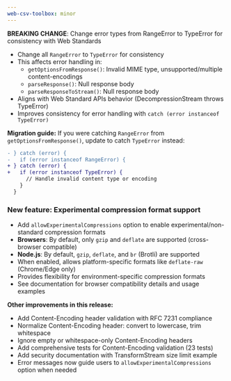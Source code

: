 ```yaml
---
web-csv-toolbox: minor
---
```


**BREAKING CHANGE**: Change error types from RangeError to TypeError for consistency with Web Standards

- Change all `RangeError` to `TypeError` for consistency
- This affects error handling in:
  - `getOptionsFromResponse()`: Invalid MIME type, unsupported/multiple content-encodings
  - `parseResponse()`: Null response body
  - `parseResponseToStream()`: Null response body
- Aligns with Web Standard APIs behavior (DecompressionStream throws TypeError)
- Improves consistency for error handling with `catch (error instanceof TypeError)`

**Migration guide:**
If you were catching `RangeError` from `getOptionsFromResponse()`, update to catch `TypeError` instead:

```diff
- } catch (error) {
-   if (error instanceof RangeError) {
+ } catch (error) {
+   if (error instanceof TypeError) {
      // Handle invalid content type or encoding
    }
  }
```

### New feature: Experimental compression format support
- Add `allowExperimentalCompressions` option to enable experimental/non-standard compression formats
- **Browsers**: By default, only `gzip` and `deflate` are supported (cross-browser compatible)
- **Node.js**: By default, `gzip`, `deflate`, and `br` (Brotli) are supported
- When enabled, allows platform-specific formats like `deflate-raw` (Chrome/Edge only)
- Provides flexibility for environment-specific compression formats
- See documentation for browser compatibility details and usage examples

**Other improvements in this release:**
- Add Content-Encoding header validation with RFC 7231 compliance
- Normalize Content-Encoding header: convert to lowercase, trim whitespace
- Ignore empty or whitespace-only Content-Encoding headers
- Add comprehensive tests for Content-Encoding validation (23 tests)
- Add security documentation with TransformStream size limit example
- Error messages now guide users to `allowExperimentalCompressions` option when needed
